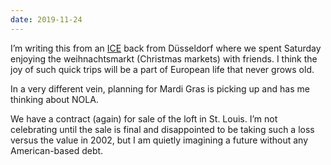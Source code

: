 ```yaml
---
date: 2019-11-24
---
```


I’m writing this from an [ICE](https://www.bahn.com/en/view/trains/long-distance/ice-ice-sprinter.shtml) back from Düsseldorf where we spent Saturday enjoying the weihnachtsmarkt (Christmas markets) with friends. I think the joy of such quick trips will be a part of European life that never grows old.

In a very different vein, planning for Mardi Gras is picking up and has me thinking about NOLA.

We have a contract (again) for sale of the loft in St. Louis. I’m not celebrating until the sale is final and disappointed to be taking such a loss versus the value in 2002, but I am quietly imagining a future without any American-based debt.
